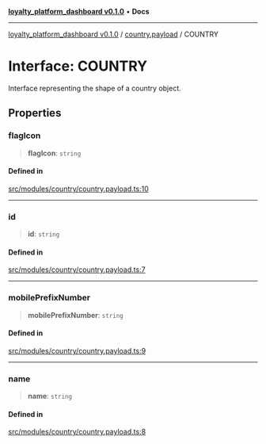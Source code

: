 [**loyalty_platform_dashboard v0.1.0**](../../README.md) • **Docs**

***

[loyalty_platform_dashboard v0.1.0](../../modules.md) / [country.payload](../README.md) / COUNTRY

# Interface: COUNTRY

Interface representing the shape of a country object.

## Properties

### flagIcon

> **flagIcon**: `string`

#### Defined in

[src/modules/country/country.payload.ts:10](https://github.com/InnoScript-Co-Ltd/loyalty_platform_admin_dashboard/blob/0790cd2783d47b8cc9a3a9d22a28b20c5aacf6ee/src/modules/country/country.payload.ts#L10)

***

### id

> **id**: `string`

#### Defined in

[src/modules/country/country.payload.ts:7](https://github.com/InnoScript-Co-Ltd/loyalty_platform_admin_dashboard/blob/0790cd2783d47b8cc9a3a9d22a28b20c5aacf6ee/src/modules/country/country.payload.ts#L7)

***

### mobilePrefixNumber

> **mobilePrefixNumber**: `string`

#### Defined in

[src/modules/country/country.payload.ts:9](https://github.com/InnoScript-Co-Ltd/loyalty_platform_admin_dashboard/blob/0790cd2783d47b8cc9a3a9d22a28b20c5aacf6ee/src/modules/country/country.payload.ts#L9)

***

### name

> **name**: `string`

#### Defined in

[src/modules/country/country.payload.ts:8](https://github.com/InnoScript-Co-Ltd/loyalty_platform_admin_dashboard/blob/0790cd2783d47b8cc9a3a9d22a28b20c5aacf6ee/src/modules/country/country.payload.ts#L8)
